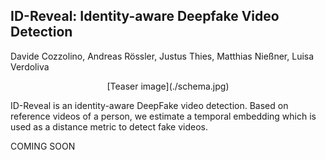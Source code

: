 ## ID-Reveal: Identity-aware Deepfake Video Detection
Davide Cozzolino, Andreas R&ouml;ssler, Justus Thies, Matthias Nie&szlig;ner, Luisa Verdoliva
<p align="center">
[Teaser image](./schema.jpg)
</p>
ID-Reveal is an identity-aware DeepFake video detection. Based on reference videos of a person, we estimate a temporal embedding which is used as a distance metric to detect fake videos.

COMING SOON
